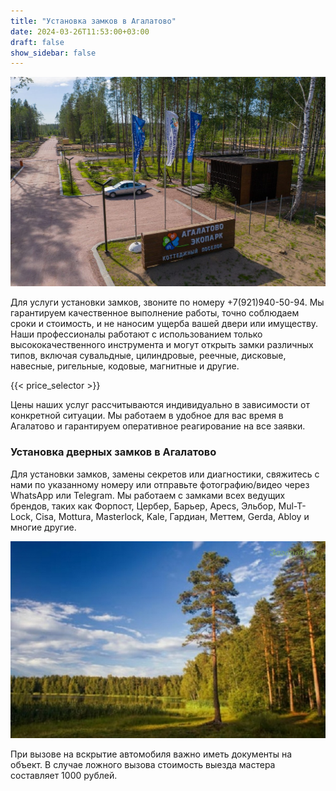 ```yaml
---
title: "Установка замков в Агалатово"
date: 2024-03-26T11:53:00+03:00 
draft: false 
show_sidebar: false
---
```


![Установка замков в Агалатово](Agalatovo1.jpg)

Для услуги установки замков, звоните по номеру +7(921)940-50-94. Мы гарантируем качественное выполнение работы, точно соблюдаем сроки и стоимость, и не наносим ущерба вашей двери или имуществу. Наши профессионалы работают с использованием только высококачественного инструмента и могут открыть замки различных типов, включая сувальдные, цилиндровые, реечные, дисковые, навесные, ригельные, кодовые, магнитные и другие.

{{< price_selector >}}

Цены наших услуг рассчитываются индивидуально в зависимости от конкретной ситуации. Мы работаем в удобное для вас время в Агалатово и гарантируем оперативное реагирование на все заявки. 

### Установка дверных замков в Агалатово

Для установки замков, замены секретов или диагностики, свяжитесь с нами по указанному номеру или отправьте фотографию/видео через WhatsApp или Telegram. Мы работаем с замками всех ведущих брендов, таких как Форпост, Цербер, Барьер, Apecs, Эльбор, Мul-T-Lock, Cisa, Mottura, Masterlock, Kale, Гардиан, Меттем, Gerda, Abloy и многие другие.

![Установка замков в Агалатово](Agalatovo2.jpg)

При вызове на вскрытие автомобиля важно иметь документы на объект. В случае ложного вызова стоимость выезда мастера составляет 1000 рублей.

